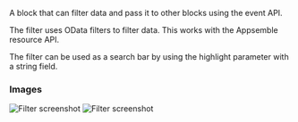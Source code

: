 A block that can filter data and pass it to other blocks using the event API.

The filter uses OData filters to filter data. This works with the Appsemble resource API.

The filter can be used as a search bar by using the highlight parameter with a string field.

### Images

![Filter screenshot](https://gitlab.com/appsemble/appsemble/-/raw/0.25.0/config/assets/filter.png)
![Filter screenshot](https://gitlab.com/appsemble/appsemble/-/raw/0.25.0/config/assets/filter-search-bar.png)
